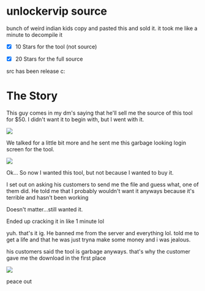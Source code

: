 # unlockervip source
bunch of weird indian kids copy and pasted this and sold it. it took me like a minute to decompile it

- [x] 10 Stars for the tool (not source)

- [x] 20 Stars for the full source

src has been release c:

# The Story

This guy comes in my dm's saying that he'll sell me the source of this tool for $50. I didn't want it to begin with, but I went with it.

<img src="https://images-ext-1.discordapp.net/external/y5htXZmj4LsOo51K-1kvMgR3Wpw_KD8XE_WWrrNhA4Y/https/pls-finger.me/ogp/5wlo1peAc.png">

We talked for a little bit more and he sent me this garbage looking login screen for the tool.

<img src="https://images-ext-2.discordapp.net/external/5W-NvZIlQmgZK-30bA_epv8BOVXblO2ascOAXdXtnyE/https/pls-finger.me/ogp/5wlnfGApJ.png?width=245&height=471">

Ok... So now I wanted this tool, but not because I wanted to buy it.

I set out on asking his customers to send me the file and guess what, one of them did. He told me that I probably wouldn't want it anyways because it's terrible and hasn't been working

Doesn't matter...still wanted it.

Ended up cracking it in like 1 minute lol

yuh. that's it ig. He banned me from the server and everything lol. told me to get a life and that he was just tryna make some money and i was jealous.

his customers said the tool is garbage anyways. that's why the customer gave me the download in the first place

<img src="https://images-ext-2.discordapp.net/external/C5eY5Lg9a3_Bf3Xlcu-iHy8cswvk89vxbrJBsY847Mk/https/pls-finger.me/ogp/5wloIgRU5.png?width=829&height=471">

peace out

